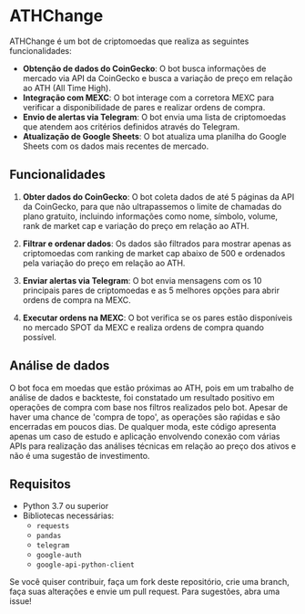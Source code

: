 # ATHChange

ATHChange é um bot de criptomoedas que realiza as seguintes funcionalidades:

- **Obtenção de dados do CoinGecko**: O bot busca informações de mercado via API da CoinGecko e busca a variação de preço em relação ao ATH (All Time High).
- **Integração com MEXC**: O bot interage com a corretora MEXC para verificar a disponibilidade de pares e realizar ordens de compra.
- **Envio de alertas via Telegram**: O bot envia uma lista de criptomoedas que atendem aos critérios definidos através do Telegram.
- **Atualização de Google Sheets**: O bot atualiza uma planilha do Google Sheets com os dados mais recentes de mercado.

## Funcionalidades

1. **Obter dados do CoinGecko**:
   O bot coleta dados de até 5 páginas da API da CoinGecko, para que não ultrapassemos o limite de chamadas do plano gratuito, incluindo informações como nome, símbolo, volume, rank de market cap e variação do preço em relação ao ATH.

2. **Filtrar e ordenar dados**:
   Os dados são filtrados para mostrar apenas as criptomoedas com ranking de market cap abaixo de 500 e ordenados pela variação do preço em relação ao ATH.

3. **Enviar alertas via Telegram**:
   O bot envia mensagens com os 10 principais pares de criptomoedas e as 5 melhores opções para abrir ordens de compra na MEXC.

4. **Executar ordens na MEXC**:
   O bot verifica se os pares estão disponíveis no mercado SPOT da MEXC e realiza ordens de compra quando possível.

## Análise de dados
   O bot foca em moedas que estão próximas ao ATH, pois em um trabalho de análise de dados e backteste, foi constatado um resultado positivo em operações de compra com base nos filtros realizados pelo bot. Apesar de haver uma chance de 'compra de topo', as operações são raṕidas e são encerradas em poucos dias.
   De qualquer moda, este código apresenta apenas um caso de estudo e aplicação envolvendo conexão com várias APIs para realização das análises técnicas em relação ao preço dos ativos e não é uma sugestão de investimento.

## Requisitos

- Python 3.7 ou superior
- Bibliotecas necessárias:
  - `requests`
  - `pandas`
  - `telegram`
  - `google-auth`
  - `google-api-python-client`

Se você quiser contribuir, faça um fork deste repositório, crie uma branch, faça suas alterações e envie um pull request. Para sugestões, abra uma issue!
